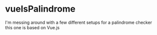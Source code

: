# vueIsPalindrome
I'm messing around with a few different setups for a palindrome checker this one is based on Vue.js
